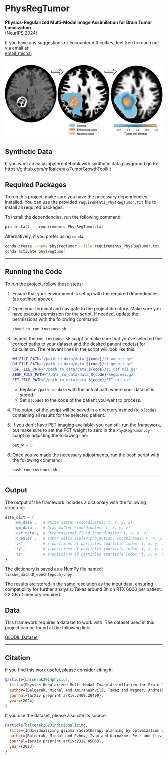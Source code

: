 # PhysRegTumor
**Physics-Regularized Multi-Modal Image Assimilation for Brain Tumor Localization**  
(NeurIPS 2024)  

If you have any suggestions or encounter difficulties, feel free to reach out via email at:  
[email_michal](mailto:michal.balcerak@uzh.ch)

![Overview](thumbnail.png)
---
## Synthetic Data

If you want an easy jupyternotebook with synthetic data playground go to: https://github.com/m1balcerak/TumorGrowthToolkit


## Required Packages

To run this project, make sure you have the necessary dependencies installed. You can use the provided `requirements_PhysRegTumor.txt` file to install all required packages.

To install the dependencies, run the following command:

```bash
pip install -r requirements_PhysRegTumor.txt
```

Alternatively, if you prefer using `conda`:

```bash
conda create --name physregtumor --file requirements_PhysRegTumor.txt
conda activate physregtumor
```

---

## Running the Code

To run the project, follow these steps:

1. Ensure that your environment is set up with the required dependencies (as outlined above).
2. Open your terminal and navigate to the project directory. Make sure you have execute permission for the script. If needed, update the permissions with the following command:

   ```bash
   chmod +x run_instance.sh
   ```

3. Inspect the `run_instance.sh` script to make sure that you’ve selected the correct paths to your dataset and the desired patient code(s) for calculation. The relevant lines in the script will look like this:

   ```bash
   WM_FILE_PATH="/path_to_data/data_${code}/t1_wm.nii.gz"
   GM_FILE_PATH="/path_to_data/data_${code}/t1_gm.nii.gz"
   CSF_FILE_PATH="/path_to_data/data_${code}/t1_csf.nii.gz"
   SEGM_FILE_PATH="/path_to_data/data_${code}/segm.nii.gz"
   PET_FILE_PATH="/path_to_data/data_${code}/FET.nii.gz"
   ```

   - Replace `/path_to_data` with the actual path where your dataset is stored.
   - Set `${code}` to the code of the patient you want to process.

4. The output of the script will be saved in a directory named `FK_${code}`, containing all results for the selected patient.

5. If you don't have PET imaging available, you can still run the framework, but make sure to set the PET weight to zero in the `PhysRegTumor.py` script by adjusting the following line:

   ```python
   pet_w = 0
   ```

6. Once you've made the necessary adjustments, run the bash script with the following command:

   ```bash
   bash run_instance.sh
   ```

---

## Output

The output of the framework includes a dictionary with the following structure:

```python
data_dict = {
    'wm_data',   # White matter (coordinates: t, x, y, z)
    'gm_data',   # Gray matter (coordinates: t, x, y, z)
    'csf_data',  # Cerebrospinal fluid (coordinates: t, x, y, z)
    'c_euler',   # Tumor cells (Euler projection, coordinates: t, x, y, z)
    'tx',        # x-positions of particles (particle index: t, x, y, z)
    'ty',        # y-positions of particles (particle index: t, x, y, z)
    'tz',        # z-positions of particles (particle index: t, x, y, z)
}
```

The dictionary is saved as a NumPy file named:  
`tissue_data4D_epoch{epoch}.npy`

The results are stored in the same resolution as the input data, ensuring compatibility for further analysis. Takes around 3h on RTX 6000 per patient. 22 GB of memory required. 


## Data

This framework requires a dataset to work with. The dataset used in this project can be found at the following link:

[GliODIL Dataset](https://huggingface.co/datasets/m1balcerak/GliODIL)

---
## Citation

If you find this work useful, please consider citing it:

```bibtex
@article{balcerak2024physics,
  title={Physics-Regularized Multi-Modal Image Assimilation for Brain Tumor Localization},
  author={Balcerak, Michal and Amiranashvili, Tamaz and Wagner, Andreas and Weidner, Jonas and Karnakov, Petr and Paetzold, Johannes C and Ezhov, Ivan and Koumoutsakos, Petros and Wiestler, Benedikt and Menze, Bjoern},
  journal={arXiv preprint arXiv:2409.20409},
  year={2024}
}
```

If you use the dataset, please also cite its source:

```bibtex
@article{balcerak2023individualizing,
  title={Individualizing glioma radiotherapy planning by optimization of a data and physics informed discrete loss},
  author={Balcerak, Michal and Ezhov, Ivan and Karnakov, Petr and Litvinov, Sergey and Koumoutsakos, Petros and Weidner, Jonas and Zhang, Ray Zirui and Lowengrub, John S and Wiestler, Bene and Menze, Bjoern},
  journal={arXiv preprint arXiv:2312.05063},
  year={2023}
}
```

